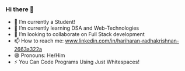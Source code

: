 ### Hi there 👋



- 🔭 I’m currently a Student!
- 🌱 I’m currently learning DSA and Web-Technologies 
- 👯 I’m looking to collaborate on Full Stack development
- 📫 How to reach me: www.linkedin.com/in/hariharan-radhakrishnan-2663a322a
- 😄 Pronouns: He/Him
- ⚡ You Can Code Programs Using Just Whitespaces!

